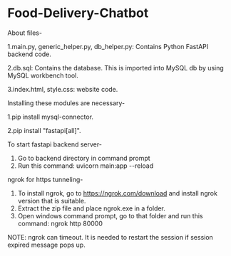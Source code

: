 # Food-Delivery-Chatbot


About files-

1.main.py, generic_helper.py, db_helper.py: Contains Python FastAPI backend code.

2.db.sql: Contains the database. This is imported into MySQL db by using MySQL workbench tool.

3.index.html, style.css: website code.


Installing these modules are necessary-

1.pip install mysql-connector.

2.pip install "fastapi[all]".


To start fastapi backend server-
1. Go to backend directory in command prompt
2. Run this command: uvicorn main:app --reload

ngrok for https tunneling-
1. To install ngrok, go to https://ngrok.com/download and install ngrok version that is suitable.
2. Extract the zip file and place ngrok.exe in a folder.
3. Open windows command prompt, go to that folder and run this command: ngrok http 80000

NOTE: ngrok can timeout. It is needed to restart the session if session expired message pops up.
